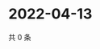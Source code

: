# 2022-04-13

共 0 条

<!-- BEGIN WEIBO -->
<!-- 最后更新时间 Wed Apr 13 2022 15:16:07 GMT+0800 (China Standard Time) -->

<!-- END WEIBO -->
